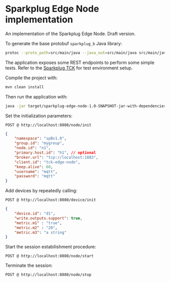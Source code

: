 # Sparkplug Edge Node implementation

An implementation of the Sparkplug Edge Node. Draft version.

To generate the base protobuf `sparkplug_b` Java library:

```bash
protoc --proto_path=src/main/java --java_out=src/main/java src/main/java/marcellorinaldo/sparkplug/protobuf/sparkplug_b.proto
```

The application exposes some REST endpoints to perform some simple tests. Refer to the [Sparkplug TCK](https://github.com/eclipse-sparkplug/sparkplug/blob/master/tck/README.md) for test environment setup.

Compile the project with:

```bash
mvn clean install
```

Then run the application with:

```bash
java -jar target/sparkplug-edge-node-1.0-SNAPSHOT-jar-with-dependencies.jar
```

Set the initialization parameters:

```
POST @ http://localhost:8080/node/init
```
```json
{
    "namespace": "spBv1.0",
    "group.id": "mygroup",
    "node.id": "n1",
    "primary.host.id": "h1", // optional
    "broker.url": "tcp://localhost:1883",
    "client.id": "tck-edge-node",
    "keep.alive": 60,
    "username": "mqtt",
    "password": "mqtt"
}
```

Add devices by repeatedly calling:

```
POST @ http://localhost:8080/device/init
```
```json
{
    "device.id": "d1",
    "write.outputs.support": true,
    "metric.m1" : "true",
    "metric.m2" : "20",
    "metric.m3": "a string"
}
```

Start the session estabilishment procedure:

```
POST @ http://localhost:8080/node/start
```

Terminate the session:

```
POST @ http://localhost:8080/node/stop
```